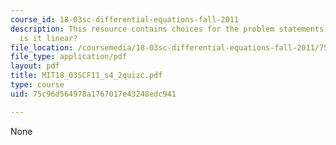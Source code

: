 ```yaml
---
course_id: 18-03sc-differential-equations-fall-2011
description: This resource contains choices for the problem statements related to
  is it linear?
file_location: /coursemedia/18-03sc-differential-equations-fall-2011/75c96d564978a1767017e43248edc941_MIT18_03SCF11_s4_2quizc.pdf
file_type: application/pdf
layout: pdf
title: MIT18_03SCF11_s4_2quizc.pdf
type: course
uid: 75c96d564978a1767017e43248edc941

---
```

None